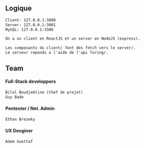 ## Logique
```txt
Client: 127.0.0.1:3000
Server: 127.0.0.1:3001 
MySQL: 127.0.0.1:3306

On a un client en ReactJS et un server en NodeJS (express).

Les composants du client/ font des fetch vers le server/. 
Le serveur reponds a l'aide de l'api Turing/.
```

## Team
#### Full-Stack developpers
```txt
Bilal Boudjemline (Chef de projet)
Guy Bade
```

#### Pentester / Net. Admin
```txt
Ethan Brezeky
```

#### UX Desginer
```txt
Adem Guettaf
```
